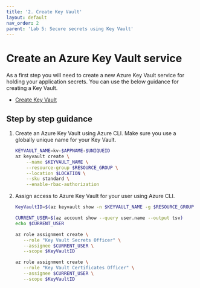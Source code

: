 ```yaml
---
title: '2. Create Key Vault'
layout: default
nav_order: 2
parent: 'Lab 5: Secure secrets using Key Vault'
---
```


# Create an Azure Key Vault service

As a first step you will need to create a new Azure Key Vault service for holding your application secrets. You can use the below guidance for creating a Key Vault.

- [Create Key Vault](https://docs.microsoft.com/en-us/azure/spring-cloud/tutorial-managed-identities-key-vault#set-up-your-key-vault)

## Step by step guidance

1. Create an Azure Key Vault using Azure CLI. Make sure you use a globally unique name for your Key Vault.

   ```bash
   KEYVAULT_NAME=kv-$APPNAME-$UNIQUEID
   az keyvault create \
       --name $KEYVAULT_NAME \
       --resource-group $RESOURCE_GROUP \
       --location $LOCATION \
       --sku standard \
       --enable-rbac-authorization
   ```

1. Assign access to Azure Key Vault for your user using Azure CLI. 

   ```bash
   KeyVaultID=$(az keyvault show -n $KEYVAULT_NAME -g $RESOURCE_GROUP --query id -o tsv)
   
   CURRENT_USER=$(az account show --query user.name --output tsv)
   echo $CURRENT_USER
   
   az role assignment create \
      --role "Key Vault Secrets Officer" \
      --assignee $CURRENT_USER \
      --scope $KeyVaultID

   az role assignment create \
      --role "Key Vault Certificates Officer" \
      --assignee $CURRENT_USER \
      --scope $KeyVaultID
   ```
